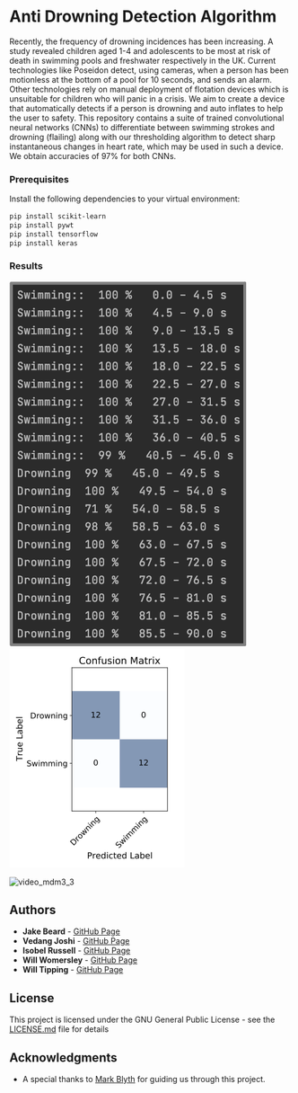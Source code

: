 # Anti Drowning Detection Algorithm

Recently, the frequency of drowning incidences has been increasing. A study revealed children aged 1-4 and adolescents to be most at risk of death in swimming pools and freshwater respectively in the UK. Current technologies like Poseidon detect, using cameras, when a person has been motionless at the bottom of a pool for 10 seconds, and sends an alarm. Other technologies rely on manual deployment of flotation devices which is unsuitable for children who will panic in a crisis. We aim to create a device that automatically detects if a person is drowning and auto inflates to help the user to safety. This repository contains a suite of trained convolutional neural networks (CNNs) to differentiate between swimming strokes and drowning (flailing) along with our thresholding algorithm to detect sharp instantaneous changes in heart rate, which may be used in such a device. We obtain accuracies of 97% for both CNNs.


### Prerequisites

Install the following dependencies to your virtual environment:

```
pip install scikit-learn
pip install pywt
pip install tensorflow
pip install keras
```

### Results
![cnn results](cnn_results.png) ![confusion results](confusion_matrix.png)

![video_mdm3_3](https://user-images.githubusercontent.com/50496437/118116182-dce5e700-b3e1-11eb-9d3a-881d869aa761.gif)


## Authors

* **Jake Beard** - [GitHub Page](https://github.com/jake-beardo)
* **Vedang Joshi** - [GitHub Page](https://github.com/vedang-joshi)
* **Isobel Russell** - [GitHub Page](https://github.com/isobelrussell00)
* **Will Womersley** - [GitHub Page](https://github.com/WWomersley)
* **Will Tipping** - [GitHub Page](https://github.com/WillTipping)

## License

This project is licensed under the GNU General Public License - see the [LICENSE.md](LICENSE.md) file for details

## Acknowledgments

* A special thanks to [Mark Blyth](https://research-information.bris.ac.uk/en/persons/mark-d-blyth) for guiding us through this project.
